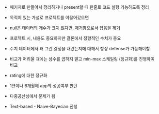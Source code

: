 - 패키지로 만들어서 정리하거나 present할 때 한줄로 코드 실행 가능하도록 정리
- 목적이 있는 가설로 프로젝트를 이끌어갔으면
- null은 데이터의 개수가 크지 않다면, 제거함으로서 잡음을 제거
- 프로젝트 시, 내용도 중요하지만 결론에서 정향적인 수치가 중요
- 수치 데이터에서 왜 그런 결정을 내렸는지에 대해서 항상 defense가 가능해야함
- 비교가 어려울 떄에는 상수를 곱하지 말고 min-max 스케일링 (정규화)를 진행하여 비교









- rating에 대한 정규화
- 1년이나 6개월에 app의 성공여부 판단
- 다중공산성에서 문제가 됨
- Text-based - Naive-Bayesian 진행